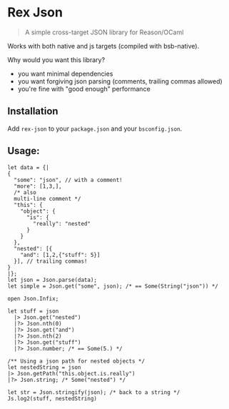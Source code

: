 # Rex Json

> A simple cross-target JSON library for Reason/OCaml

Works with both native and js targets (compiled with bsb-native).

Why would you want this library?
- you want minimal dependencies
- you want forgiving json parsing (comments, trailing commas allowed)
- you're fine with "good enough" performance

## Installation
Add `rex-json` to your `package.json` and your `bsconfig.json`.

## Usage:
```reason
let data = {|
{
  "some": "json", // with a comment!
  "more": [1,3,],
  /* also
  multi-line comment */
  "this": {
    "object": {
      "is": {
        "really": "nested"
      }
    }
  },
  "nested": [{
    "and": [1,2,{"stuff": 5}]
  }], // trailing commas!
}
|};
let json = Json.parse(data);
let simple = Json.get("some", json); /* == Some(String("json")) */

open Json.Infix;

let stuff = json
  |> Json.get("nested")
  |?> Json.nth(0)
  |?> Json.get("and")
  |?> Json.nth(2)
  |?> Json.get("stuff")
  |?> Json.number; /* == Some(5.) */

/** Using a json path for nested objects */
let nestedString = json
|> Json.getPath("this.object.is.really")
|?> Json.string; /* Some("nested") */

let str = Json.stringify(json); /* back to a string */
Js.log2(stuff, nestedString)
```
